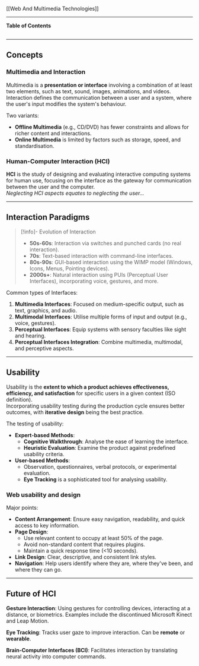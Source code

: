 [[Web And Multimedia Technologies]]
***
**Table of Contents**
```table-of-contents
```

****
## Concepts

### Multimedia and Interaction

Multimedia is a **presentation or interface** involving a combination of at least two elements, such as text, sound, images, animations, and videos.
Interaction defines the communication between a user and a system, where the user's input modifies the system's behaviour.

Two variants:
- **Offline Multimedia** (e.g., CD/DVD) has fewer constraints and allows for richer content and interactions.
- **Online Multimedia** is limited by factors such as storage, speed, and standardisation.

### Human-Computer Interaction (HCI)

**HCI** is the study of designing and evaluating interactive computing systems for human use, focusing on the interface as the gateway for communication between the user and the computer.  
	*Neglecting HCI aspects equates to neglecting the user...*


***
## Interaction Paradigms

> [!info]- Evolution of Interaction
> - **50s-60s**: Interaction via switches and punched cards (no real interaction).
> - **70s**: Text-based interaction with command-line interfaces.
> - **80s-90s**: GUI-based interaction using the WIMP model (Windows, Icons, Menus, Pointing devices).
> - **2000s+**: Natural interaction using PUIs (Perceptual User Interfaces), incorporating voice, gestures, and more.

Common types of Interfaces:
1. **Multimedia Interfaces**: Focused on medium-specific output, such as text, graphics, and audio.
2. **Multimodal Interfaces**: Utilise multiple forms of input and output (e.g., voice, gestures).
3. **Perceptual Interfaces**: Equip systems with sensory faculties like sight and hearing.
4. **Perceptual Interfaces Integration**: Combine multimedia, multimodal, and perceptive aspects.


***
## Usability

Usability is the **extent to which a product achieves effectiveness, efficiency, and satisfaction** for specific users in a given context (ISO definition).  
Incorporating usability testing during the production cycle ensures better outcomes, with **iterative design** being the best practice.

The testing of usability:
- **Expert-based Methods**:
    - **Cognitive Walkthrough**: Analyse the ease of learning the interface.
    - **Heuristic Evaluation**: Examine the product against predefined usability criteria.
- **User-based Methods**:
    - Observation, questionnaires, verbal protocols, or experimental evaluation.
    - **Eye Tracking** is a sophisticated tool for analysing usability.

### Web usability and design

Major points:
- **Content Arrangement**: Ensure easy navigation, readability, and quick access to key information.
- **Page Design**:
    - Use relevant content to occupy at least 50% of the page.
    - Avoid non-standard content that requires plugins.
    - Maintain a quick response time (<10 seconds).
- **Link Design**: Clear, descriptive, and consistent link styles.
- **Navigation**: Help users identify where they are, where they've been, and where they can go.


***
## Future of HCI

**Gesture Interaction**: Using gestures for controlling devices, interacting at a distance, or biometrics. Examples include the discontinued Microsoft Kinect and Leap Motion.

**Eye Tracking**: Tracks user gaze to improve interaction. Can be **remote** or **wearable**.

**Brain-Computer Interfaces (BCI)**: Facilitates interaction by translating neural activity into computer commands.
